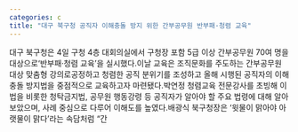 ```yaml
---
categories: c
title: "대구 북구청 공직자 이해충돌 방지 위한 간부공무원 반부패·청렴 교육"
---
```

대구 북구청은 4일 구청 4층 대회의실에서 구청장 포함 5급 이상 간부공무원 70여 명을 대상으로‘반부패·청렴 교육’을 실시했다.이날 교육은 조직문화를 주도하는 간부공무원 대상 맞춤형 강의로공정하고 청렴한 공직 분위기를 조성하고 올해 시행된 공직자의 이해충돌 방지법을 중점적으로 교육하고자 마련됐다.박연정 청렴교육 전문강사를 초빙해 이 법을 비롯한 청탁금지법, 공무원 행동강령 등 공직자가 알아야 할 주요 법령에 대해 알아보았으며, 사례 중심으로 다루어 이해도를 높였다.배광식 북구청장은 ‘윗물이 맑아야 아랫물이 맑다’라는 속담처럼 “간